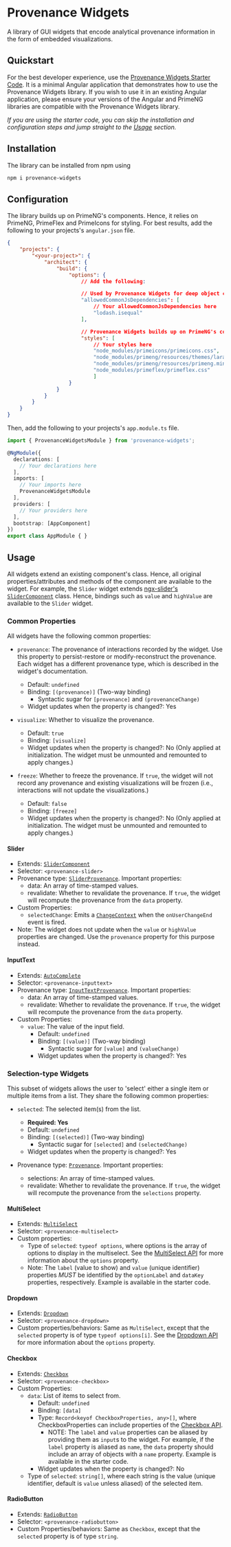 # Provenance Widgets

A library of GUI widgets that encode analytical provenance information in the form of embedded visualizations.

## Quickstart

For the best developer experience, use the [Provenance Widgets Starter Code](https://github.com/kausko/provenance-widgets-starter). It is a minimal Angular application that demonstrates how to use the Provenance Widgets library. If you wish to use it in an existing Angular application, please ensure your versions of the Angular and PrimeNG libraries are compatible with the Provenance Widgets library.

*If you are using the starter code, you can skip the installation and configuration steps and jump straight to the [Usage](#Usage) section.*

## Installation

The library can be installed from npm using

```sh
npm i provenance-widgets
```

## Configuration
The library builds up on PrimeNG's components. Hence, it relies on PrimeNG, PrimeFlex and PrimeIcons for styling. For best results, add the following to your projects's `angular.json` file.

```json
{
    "projects": {
        "<your-project>": {
            "architect": {
                "build": {
                    "options": {
                        // Add the following:

                        // Used by Provenance Widgets for deep object comparisons
                        "allowedCommonJsDependencies": [
                            // Your allowedCommonJsDependencies here
                            "lodash.isequal"
                        ],

                        // Provenance Widgets builds up on PrimeNG's components. Hence, it relies on PrimeNG, PrimeFlex and PrimeIcons for styling.
                        "styles": [
                            // Your styles here
                            "node_modules/primeicons/primeicons.css",
                            "node_modules/primeng/resources/themes/lara-light-blue/theme.css",
                            "node_modules/primeng/resources/primeng.min.css",
                            "node_modules/primeflex/primeflex.css"
                            ]
                    }
                }
            }
        }        
    }
}
```

Then, add the following to your projects's `app.module.ts` file.

```typescript
import { ProvenanceWidgetsModule } from 'provenance-widgets';

@NgModule({
  declarations: [
    // Your declarations here
  ],
  imports: [
    // Your imports here
    ProvenanceWidgetsModule
  ],
  providers: [
    // Your providers here
  ],
  bootstrap: [AppComponent]
})
export class AppModule { }
```

## Usage

All widgets extend an existing component's class. Hence, all original properties/attributes and methods of the component are available to the widget. For example, the `Slider` widget extends [ngx-slider's `SliderComponent`](https://angular-slider.github.io/ngx-slider/) class. Hence, bindings such as `value` and `highValue` are available to the `Slider` widget.

### Common Properties
All widgets have the following common properties:

- `provenance`: The provenance of interactions recorded by the widget. Use this property to persist-restore or modify-reconstruct the provenance. Each widget has a different provenance type, which is described in the widget's documentation.
    - Default: `undefined`
    - Binding: `[(provenance)]` (Two-way binding)
        - Syntactic sugar for `[provenance]` and `(provenanceChange)`
    - Widget updates when the property is changed?: Yes

- `visualize`: Whether to visualize the provenance.
    - Default: `true`
    - Binding: `[visualize]`
    - Widget updates when the property is changed?: No (Only applied at initialization. The widget must be unmounted and remounted to apply changes.)
- `freeze`: Whether to freeze the provenance. If `true`, the widget will not record any provenance and existing visualizations will be frozen (i.e., interactions will not update the visualizations.)
    - Default: `false`
    - Binding: `[freeze]`
    - Widget updates when the property is changed?: No (Only applied at initialization. The widget must be unmounted and remounted to apply changes.)

#### Slider
- Extends: [`SliderComponent`](https://angular-slider.github.io/ngx-slider/docs)
- Selector: `<provenance-slider>`
- Provenance type: [`SliderProvenance`](https://github.com/arpitnarechania/provenance-app/blob/5bc6575571186890d13b88d9706f1c7c6d463195/widgets/projects/provenance-widgets/src/lib/slider/slider.component.ts#L21). Important properties:
    - data: An array of time-stamped values.
    - revalidate: Whether to revalidate the provenance. If `true`, the widget will recompute the provenance from the `data` property.
- Custom Properties:
    - `selectedChange`: Emits a [`ChangeContext`](https://github.com/angular-slider/ngx-slider/blob/67c1c7fc245a2c02fd5a3af08bd1995b7902451d/src/ngx-slider/lib/change-context.ts#L3) when the `onUserChangeEnd` event is fired.
- Note: The widget does not update when the `value` or `highValue` properties are changed. Use the `provenance` property for this purpose instead.

#### InputText
- Extends: [`AutoComplete`](https://www.primefaces.org/primeng-v15-lts/autocomplete)
- Selector: `<provenance-inputtext>`
- Provenance type: [`InputTextProvenance`](https://github.com/arpitnarechania/provenance-app/blob/5bc6575571186890d13b88d9706f1c7c6d463195/widgets/projects/provenance-widgets/src/lib/inputtext/inputtext.component.ts#L24). Important properties:
    - data: An array of time-stamped values.
    - revalidate: Whether to revalidate the provenance. If `true`, the widget will recompute the provenance from the `data` property.
- Custom Properties:
    - `value`: The value of the input field.
        - Default: `undefined`
        - Binding: `[(value)]` (Two-way binding)
            - Syntactic sugar for `[value]` and `(valueChange)`
        - Widget updates when the property is changed?: Yes

### Selection-type Widgets

This subset of widgets allows the user to 'select' either a single item or multiple items from a list. They share the following common properties:

- `selected`: The selected item(s) from the list.
    - **Required: Yes**
    - Default: `undefined`
    - Binding: `[(selected)]` (Two-way binding)
        - Syntactic sugar for `[selected]` and `(selectedChange)`
    - Widget updates when the property is changed?: Yes

- Provenance type: [`Provenance`](https://github.com/arpitnarechania/provenance-app/blob/5bc6575571186890d13b88d9706f1c7c6d463195/widgets/projects/provenance-widgets/src/lib/provenance-widgets.service.ts#L22). Important properties:
    - selections: An array of time-stamped values.
    - revalidate: Whether to revalidate the provenance. If `true`, the widget will recompute the provenance from the `selections` property.


#### MultiSelect

- Extends: [`MultiSelect`](https://www.primefaces.org/primeng-v15-lts/multiselect)
- Selector: `<provenance-multiselect>`
- Custom properties:
    - Type of `selected`: `typeof options`, where options is the array of options to display in the multiselect. See the [MultiSelect API](https://www.primefaces.org/primeng-v15-lts/multiselect#api.properties) for more information about the `options` property.
    - Note: The `label` (value to show) and `value` (unique identifier) properties *MUST* be identified by the `optionLabel` and `dataKey` properties, respectively. Example is available in the starter code.

#### Dropdown

- Extends: [`Dropdown`](https://www.primefaces.org/primeng-v15-lts/dropdown)
- Selector: `<provenance-dropdown>`
- Custom properties/behaviors: Same as `MultiSelect`, except that the `selected` property is of type `typeof options[i]`. See the [Dropdown API](https://www.primefaces.org/primeng-v15-lts/dropdown#api.properties) for more information about the `options` property.


#### Checkbox

- Extends: [`Checkbox`](https://www.primefaces.org/primeng-v15-lts/checkbox)
- Selector: `<provenance-checkbox>`
- Custom Properties:
    - `data`: List of items to select from.
        - Default: `undefined`
        - Binding: `[data]`
        - Type: `Record<keyof CheckboxProperties, any>[]`, where CheckboxProperties can include properties of the [Checkbox API](https://www.primefaces.org/primeng-v15-lts/checkbox#api.properties).
            - NOTE: The `label` and `value` properties can be aliased by providing them as `input`s to the widget. For example, if the `label` property is aliased as `name`, the `data` property should include an array of objects with a `name` property. Example is available in the starter code.
        - Widget updates when the property is changed?: No
    - Type of `selected`: `string[]`, where each string is the value (unique identifier, default is `value` unless aliased) of the selected item.

#### RadioButton

- Extends: [`RadioButton`](https://www.primefaces.org/primeng-v15-lts/radiobutton)
- Selector: `<provenance-radiobutton>`
- Custom Properties/behaviors: Same as `Checkbox`, except that the `selected` property is of type `string`.
